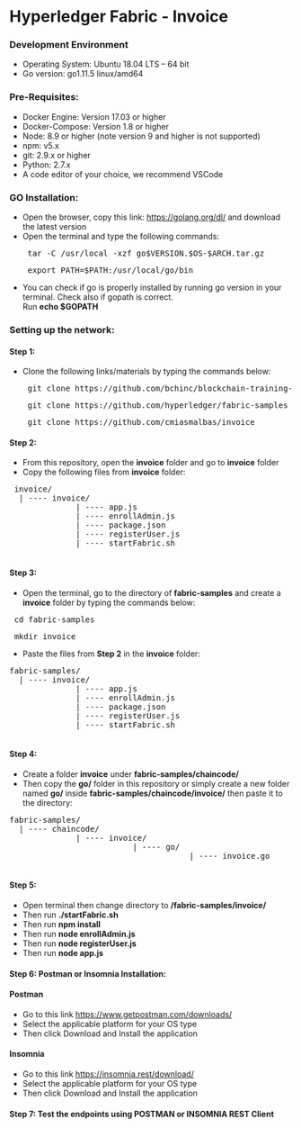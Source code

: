 # Hyperledger Fabric -  Invoice

### Development Environment
  + Operating System: Ubuntu 18.04 LTS – 64 bit
  + Go version: go1.11.5 linux/amd64
  
### Pre-Requisites:
  + Docker Engine: Version 17.03 or higher
  + Docker-Compose: Version 1.8 or higher
  + Node: 8.9 or higher (note version 9 and higher is not supported)
  + npm: v5.x
  + git: 2.9.x or higher
  + Python: 2.7.x
  + A code editor of your choice, we recommend VSCode
  
### GO Installation:
  + Open the browser, copy this link: https://golang.org/dl/ and download the latest version
  + Open the terminal and type the following commands:
    <pre> tar -C /usr/local -xzf go$VERSION.$OS-$ARCH.tar.gz </pre>
    <pre> export PATH=$PATH:/usr/local/go/bin </pre>
  + You can check if go is properly installed by running go version in your terminal.
    Check also if gopath is correct. <br> Run **echo $GOPATH**
    
### Setting up the network:
   
  #### Step 1:
  + Clone the following links/materials by typing the commands below:
    <pre> git clone https://github.com/bchinc/blockchain-training-labs </pre>
    <pre> git clone https://github.com/hyperledger/fabric-samples </pre>
    <pre> git clone https://github.com/cmiasmalbas/invoice </pre>
    
  #### Step 2:
  + From this repository, open the **invoice** folder and go to **invoice** folder 
  + Copy the following files from **invoice** folder:
  <pre> invoice/
  | ---- invoice/
              | ---- app.js
              | ---- enrollAdmin.js
              | ---- package.json
              | ---- registerUser.js
              | ---- startFabric.sh
  </pre>
   
  
  #### Step 3:
  + Open the terminal, go to the directory of **fabric-samples** and create a **invoice** folder by typing the commands below:
  <pre> cd fabric-samples </pre>
  <pre> mkdir invoice </pre>
  
  + Paste the files from **Step 2** in the **invoice** folder:
  <pre>fabric-samples/
  | ---- invoice/
              | ---- app.js
              | ---- enrollAdmin.js
              | ---- package.json
              | ---- registerUser.js
              | ---- startFabric.sh
  </pre>
  
  #### Step 4:
   + Create a folder **invoice** under **fabric-samples/chaincode/**
   + Then copy the **go/** folder in this repository or simply create a new folder named **go/** inside **fabric-samples/chaincode/invoice/** then paste it to the directory:
   <pre>fabric-samples/
  | ---- chaincode/
              | ---- invoice/
                          | ---- go/
                                      | ---- invoice.go
  </pre>
  
  #### Step 5:
   + Open terminal then change directory to **/fabric-samples/invoice/**
   + Then run **./startFabric.sh** 
   + Then run **npm install**
   + Then run **node enrollAdmin.js**
   + Then run **node registerUser.js**
   + Then run **node app.js**
   
  #### Step 6: Postman or Insomnia Installation:
   #### Postman
   + Go to this link https://www.getpostman.com/downloads/ 
   + Select the applicable platform for your OS type
   + Then click Download and Install the application
   #### Insomnia
   + Go to this link https://insomnia.rest/download/
   + Select the applicable platform for your OS type
   + Then click Download and Install the application
   
  #### Step 7: Test the endpoints using **POSTMAN** or **INSOMNIA REST Client**
    
  
    
    

